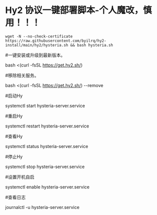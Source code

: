 # Hy2 协议一键部署脚本-个人魔改，慎用！！！


```shell
wget -N --no-check-certificate https://raw.githubusercontent.com/byilrq/hy2-install/main/hy2/hysteria.sh && bash hysteria.sh
```

#一键安装或升级到最新版本。

bash <(curl -fsSL https://get.hy2.sh/)

#移除相关服务。

bash <(curl -fsSL https://get.hy2.sh/) --remove

#启动Hy

systemctl start hysteria-server.service

#重启Hy

systemctl restart hysteria-server.service

#查看Hy

systemctl status hysteria-server.service

#停止Hy

systemctl stop hysteria-server.service

#设置开机自启

systemctl enable hysteria-server.service

#查看日志

journalctl -u hysteria-server.service
